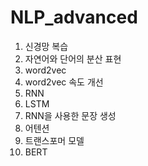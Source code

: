 # NLP_advanced

1. 신경망 복습
2. 자연어와 단어의 분산 표현
3. word2vec
4. word2vec 속도 개선
5. RNN
6. LSTM
7. RNN을 사용한 문장 생성
8. 어텐션
9. 트랜스포머 모델
10. BERT
